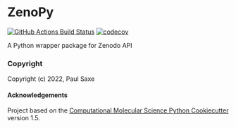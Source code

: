 ZenoPy
==============================
[//]: # (Badges)
[![GitHub Actions Build Status](https://github.com/REPLACE_WITH_OWNER_ACCOUNT/zenopy/workflows/CI/badge.svg)](https://github.com/REPLACE_WITH_OWNER_ACCOUNT/zenopy/actions?query=workflow%3ACI)
[![codecov](https://codecov.io/gh/REPLACE_WITH_OWNER_ACCOUNT/ZenoPy/branch/master/graph/badge.svg)](https://codecov.io/gh/REPLACE_WITH_OWNER_ACCOUNT/ZenoPy/branch/master)


A Python wrapper package for Zenodo API

### Copyright

Copyright (c) 2022, Paul Saxe


#### Acknowledgements
 
Project based on the 
[Computational Molecular Science Python Cookiecutter](https://github.com/molssi/cookiecutter-cms) version 1.5.
